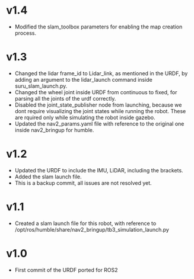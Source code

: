 # v1.4
* Modified the slam_toolbox parameters for enabling the map creation process.

# v1.3
* Changed the lidar frame_id to Lidar_link, as mentioned in the URDF, by adding an argument to the lidar_launch command inside suru_slam_launch.py.
* Changed the wheel joint inside URDF from continuous to fixed, for parsing all the joints of the urdf correctly.
* Disabled the joint_state_publisher node from launching, because we dont require visualizing the joint states while running the robot. These are rquired only while simulating the robot inside gazebo.
* Updated the nav2_params.yaml file with reference to the original one inside nav2_bringup for humble.

# v1.2
* Updated the URDF to include the IMU, LiDAR, including the brackets.
* Added the slam launch file.
* This is a backup commit, all issues are not resolved yet.

# v1.1
* Created a slam launch file for this robot, with reference to /opt/ros/humble/share/nav2_bringup/tb3_simulation_launch.py

# v1.0
* First commit of the URDF ported for ROS2